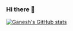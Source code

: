 ### Hi there 👋

[![Ganesh's GitHub stats](https://github-readme-stats.vercel.app/api?username=n1603)](https://github.com/anuraghazra/github-readme-stats)

<!--
**n1603/n1603** is a ✨ _special_ ✨ repository because its `README.md` (this file) appears on your GitHub profile.

Here are some ideas to get you started:

- 🔭 I’m currently working on ...
- 🌱 I’m currently learning ...
- 👯 I’m looking to collaborate on ...
- 🤔 I’m looking for help with ...
- 💬 Ask me about ...
- 📫 How to reach me: ...
- 😄 Pronouns: ...
- ⚡ Fun fact: ...
-->
